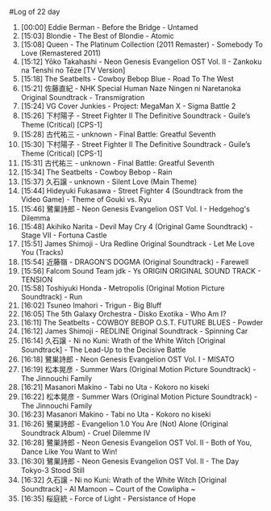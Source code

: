 #Log of 22 day

1. [00:00] Eddie Berman - Before the Bridge - Untamed
1. [15:03] Blondie - The Best of Blondie - Atomic
1. [15:08] Queen - The Platinum Collection (2011 Remaster) - Somebody To Love (Remastered 2011)
1. [15:12] Yōko Takahashi - Neon Genesis Evangelion OST Vol. II - Zankoku na Tenshi no Tēze [TV Version]
1. [15:18] The Seatbelts - Cowboy Bebop Blue - Road To The West
1. [15:21] 佐藤直紀 - NHK Special Human Naze Ningen ni Naretanoka Original Soundtrack - Transmigration
1. [15:24] VG Cover Junkies - Project: MegaMan X - Sigma Battle 2
1. [15:26] 下村陽子 - Street Fighter II The Definitive Soundtrack - Guile’s Theme (Critical) [CPS-1]
1. [15:28] 古代祐三 - unknown - Final Battle: Greatful Seventh
1. [15:30] 下村陽子 - Street Fighter II The Definitive Soundtrack - Guile’s Theme (Critical) [CPS-1]
1. [15:31] 古代祐三 - unknown - Final Battle: Greatful Seventh
1. [15:34] The Seatbelts - Cowboy Bebop - Rain
1. [15:37] 久石譲 - unknown - Silent Love (Main Theme)
1. [15:44] Hideyuki Fukasawa - Street Fighter 4 (Soundtrack from the Video Game) - Theme of Gouki vs. Ryu
1. [15:46] 鷺巣詩郎 - Neon Genesis Evangelion OST Vol. I - Hedgehog's Dilemma
1. [15:48] Akihiko Narita - Devil May Cry 4 (Original Game Soundtrack) - Stage VII - Fortuna Castle
1. [15:51] James Shimoji - Ura Redline Original Soundtrack - Let Me Love You (Tracks)
1. [15:54] 近藤嶺 - DRAGON'S DOGMA (Original Soundtrack) - Farewell
1. [15:56] Falcom Sound Team jdk - Ys ORIGIN ORIGINAL SOUND TRACK - TENSION
1. [15:58] Toshiyuki Honda - Metropolis (Original Motion Picture Soundtrack) - Run
1. [16:02] Tsuneo Imahori - Trigun - Big Bluff
1. [16:05] The 5th Galaxy Orchestra - Disko Exotika - Who Am I?
1. [16:11] The Seatbelts - COWBOY BEBOP O.S.T. FUTURE BLUES - Powder
1. [16:12] James Shimoji - REDLINE Original Soundtrack - Spinning Car
1. [16:14] 久石譲 - Ni no Kuni: Wrath of the White Witch [Original Soundtrack] - The Lead-Up to the Decisive Battle
1. [16:18] 鷺巣詩郎 - Neon Genesis Evangelion OST Vol. I - MISATO
1. [16:19] 松本晃彦 - Summer Wars (Original Motion Picture Soundtrack) - The Jinnouchi Family
1. [16:21] Masanori Makino - Tabi no Uta - Kokoro no kiseki
1. [16:22] 松本晃彦 - Summer Wars (Original Motion Picture Soundtrack) - The Jinnouchi Family
1. [16:23] Masanori Makino - Tabi no Uta - Kokoro no kiseki
1. [16:26] 鷺巣詩郎 - Evangelion 1.0 You Are (Not) Alone (Original Soundtrack Album) - Cruel Dilemme IV
1. [16:28] 鷺巣詩郎 - Neon Genesis Evangelion OST Vol. II - Both of You, Dance Like You Want to Win!
1. [16:30] 鷺巣詩郎 - Neon Genesis Evangelion OST Vol. II - The Day Tokyo-3 Stood Still
1. [16:32] 久石譲 - Ni no Kuni: Wrath of the White Witch [Original Soundtrack] - Al Mamoon ~ Court of the Cowlipha ~
1. [16:35] 桜庭統 - Force of Light - Persistance of Hope
